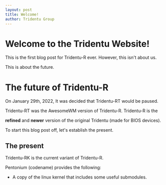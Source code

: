 ```yaml
---
layout: post
title: Welcome!
author: Tridentu Group
---
```


# Welcome to the Tridentu Website!

This is the first blog post for Tridentu-R ever. However, this isn't about us.

This is about the future.


# The future of Tridentu-R

On January 29th, 2022, It was decided that Tridentu-RT would be paused.

Tridentu-RT was the AwesomeWM version of Tridentu-R. Tridentu-R is the

**refined** and **newer** version of the original Tridentu (made for BIOS devices).

To start this blog post off, let's establish the present.


## The present

Tridentu-RK is the current variant of Tridentu-R.

Pentonium (codename) provides the following:

- A copy of the linux kernel that includes some useful submodules.



